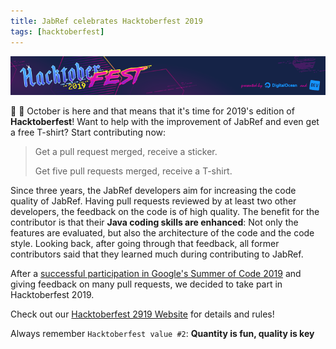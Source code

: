 ```yaml
---
title: JabRef celebrates Hacktoberfest 2019
tags: [hacktoberfest]
---
```


[![Hacktoberfest: Hacktoberfest 2019](/img/Hacktoberfest_19_Events_730x90.png)](http://www.jabref.org/hacktoberfest/2019.html)

📅 🎃 October is here and that means that it's time for 2019's edition of **Hacktoberfest**!
Want to help with the improvement of JabRef and even get a free T-shirt? Start contributing now:

> Get a pull request merged, receive a sticker.
>
> Get five pull requests merged, receive a T-shirt.

Since three years, the JabRef developers aim for increasing the code quality of JabRef.
Having pull requests reviewed by at least two other developers, the feedback on the code is of high quality.
The benefit for the contributor is that their **Java coding skills are enhanced**:
Not only the features are evaluated, but also the architecture of the code and the code style.
Looking back, after going through that feedback, all former contributors said that they learned much during contributing to JabRef.

After a [successful participation in Google's Summer of Code 2019](https://blog.jabref.org/2019/08/06/GSoC-LatexCitationsTab/) and giving feedback on many pull requests, we decided to take part in Hacktoberfest 2019.

Check out our [Hacktoberfest 2919 Website](http://www.jabref.org/hacktoberfest/2019.html) for details and rules!

Always remember `Hacktoberfest value #2`: **Quantity is fun, quality is key**
